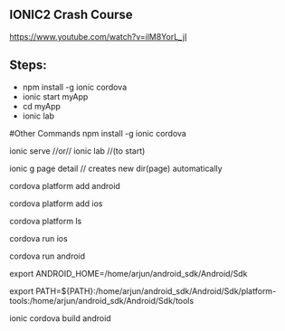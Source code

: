 
## IONIC2 Crash Course
https://www.youtube.com/watch?v=ilM8YorL_jI
## Steps:
<ul>
<li> npm install -g ionic cordova</li>
<li> ionic start myApp</li>
<li>cd myApp</li>
<li>ionic lab</li>
</ul>

#Other Commands
npm install -g ionic cordova

ionic serve //or// ionic lab //(to start)

ionic g page detail // creates new dir(page) automatically

cordova platform add android

cordova platform add ios

cordova platform ls

cordova run ios

cordova run android

export ANDROID_HOME=/home/arjun/android_sdk/Android/Sdk

export PATH=${PATH}:/home/arjun/android_sdk/Android/Sdk/platform-tools:/home/arjun/android_sdk/Android/Sdk/tools

ionic cordova build android
